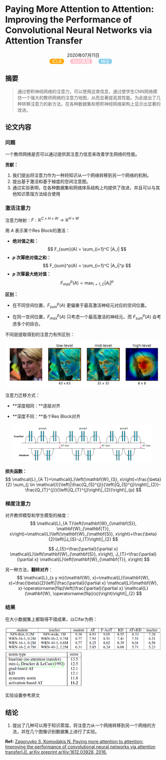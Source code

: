 # **Paying More Attention to Attention: Improving the Performance of Convolutional Neural Networks via Attention Transfer**

<center>2020年07月11日</center>

<center>
    <span style="background:orange;border-radius:8px;color:white">&nbsp ICLR &nbsp</span> &nbsp &nbsp
    <span style="background:pink;border-radius:8px;color:white">&nbsp 知识蒸馏 &nbsp</span> &nbsp &nbsp
    <span style="background:SkyBlue;border-radius:8px;color:white">&nbsp 特征 &nbsp</span> &nbsp &nbsp
</center> 



## **摘要**

> 通过卷积神经网络的注意力，可以使用这类信息，通过使学生CNN网络模仿一个强大的教师网络的注意力地图，从而显著提高其性能。为此提出了几种转移注意力的新方法，在各种数据集和卷积神经网络架构上显示出显著的改进。

## **论文内容**

### 问题

一个教师网络是否可以通过提供其注意力信息来改善学生网络的性能。

**贡献：**

1. 我们提出将注意力作为一种将知识从一个网络转移到另一个网络的机制。
2. 提出基于激活和基于梯度的空间注意图。
3. 通过实验表明，在各种数据集和网络体系结构上均提供了改进，并且可以与其他知识蒸馏方法结合使用

### 激活注意力

注意力映射：$F: \mathbb{R}^{C \times H \times W} \to \mathbb{R}^{H \times W}$

用 $A$ 表示某个Res Block的激活：

- **绝对值之和：**
  $$
  F_{sum}(A) = \sum_{i=1}^C |A_i|
  $$
-  **$p$ 次幂绝对值之和：**
  $$
  F_{sum}^p(A) = \sum_{i=1}^C |A_i|^p
  $$
- **$p$ 次幂最大绝对值：**
  $$
  F_{max}^p(A) = \max_{i=1,C} |A_i|^p
  $$

**区别：**

- 在不同空间位置，$F_{sum}^p(A)$ 更偏重于最高激活神经元对应的空间位置。

- 在同一空间位置，$F_{max}^p(A)$ 只考虑一个最高激活的神经元，而 $F_{sum}^p(A)$ 会考虑多个的综合。

不同层提取得到的注意力有所区别：

<img src="figure\image-20200711143223207.png" alt="image-20200711143223207" style="zoom:50%;" />

注意力迁移方式：

- **深度相同：**逐层对齐

- **深度不同：**各个Res Block对齐

  <img src="figure\image-20200711143427765.png" alt="image-20200711143427765" style="zoom:50%;" />

**损失函数：**
$$
\mathcal{L}_{A T}=\mathcal{L}\left(\mathbf{W}_{S}, x\right)+\frac{\beta}{2} \sum_{j \in \mathcal{I}}\left\|\frac{Q_{S}^{j}}{\left\|Q_{S}^{j}\right\|_{2}}-\frac{Q_{T}^{j}}{\left\|Q_{T}^{j}\right\|_{2}}\right\|_{p}
$$

### 梯度注意力

对齐教师模型和学生模型的梯度：
$$
\mathcal{L}_{A T}\left(\mathbf{W}_{\mathbf{S}}, \mathbf{W}_{\mathbf{T}}, x\right)=\mathcal{L}\left(\mathbf{W}_{\mathbf{S}}, x\right)+\frac{\beta}{2}\left\|J_{S}-J_{T}\right\|_{2}
$$

$$
J_{S}=\frac{\partial}{\partial x} \mathcal{L}\left(\mathbf{W}_{\mathbf{S}}, x\right), J_{T}=\frac{\partial}{\partial x} \mathcal{L}\left(\mathbf{W}_{\mathbf{T}}, x\right)
$$

另一种方法，**翻转对齐**：
$$
\mathcal{L}_{s y m}(\mathbf{W}, x)=\mathcal{L}(\mathbf{W}, x)+\frac{\beta}{2}\left\|\frac{\partial}{\partial x} \mathcal{L}(\mathbf{W}, x)-\operatorname{flip}\left(\frac{\partial}{\partial x} \mathcal{L}(\mathbf{W}, \operatorname{flip}(x))\right)\right\|_{2}
$$

### 结果

在大小数据集上都取得不错成果，以Cifar为例：

<img src="figure\image-20200711143843774.png" alt="image-20200711143843774" style="zoom:67%;" />

<img src="figure\image-20200711143900983.png" alt="image-20200711143900983" style="zoom:67%;" />

实验设置参考原文


## **结论**

1. 提出了几种可以用于知识蒸馏，将注意力从一个网络转移到另一个网络的方法，并在几个图像识别数据集上进行了实验。


**Ref:**  [Zagoruyko S, Komodakis N. Paying more attention to attention: Improving the performance of convolutional neural networks via attention transfer[J]. arXiv preprint arXiv:1612.03928, 2016.](https://arxiv.org/pdf/1612.03928.pdf)